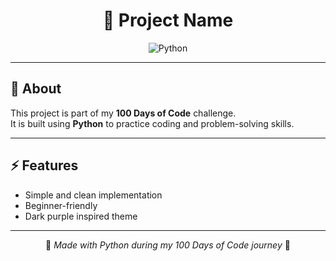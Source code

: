 <div align="center">

# 🌙 Project Name  

![Python](https://img.shields.io/badge/Made%20with-Python-4B0082?style=for-the-badge&logo=python&logoColor=white)

</div>

---

## 🔮 About
This project is part of my **100 Days of Code** challenge.  
It is built using **Python** to practice coding and problem-solving skills.  

---

## ⚡ Features
- Simple and clean implementation  
- Beginner-friendly  
- Dark purple inspired theme  

---

<div align="center">

💜 *Made with Python during my 100 Days of Code journey* 💜  

</div>
